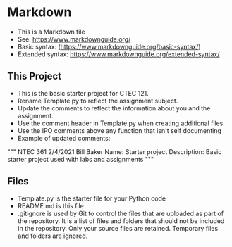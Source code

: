 # Markdown

* This is a Markdown file
* See: https://www.markdownguide.org/
* Basic syntax: (https://www.markdownguide.org/basic-syntax/)
* Extended syntax: https://www.markdownguide.org/extended-syntax/ 

## This Project

* This is the basic starter project for CTEC 121.
* Rename Template.py to reflect the assignment subject.
* Update the comments to reflect the information about you and the assignment.
* Use the comment header in Template.py when creating additional files.
* Use the IPO comments above any function that isn't self documenting
* Example of updated comments:

"""
NTEC 361
2/4/2021
Bill Baker
Name: Starter project
Description: Basic starter project used with labs and assignments
"""

## Files

* Template.py is the starter file for your Python code
* README.md is this file
* .gitignore is used by Git to control the files that are uploaded as part of the repository. It is a list of files and folders that should not be included in the repository. Only your source files are retained. Temporary files and folders are ignored.
